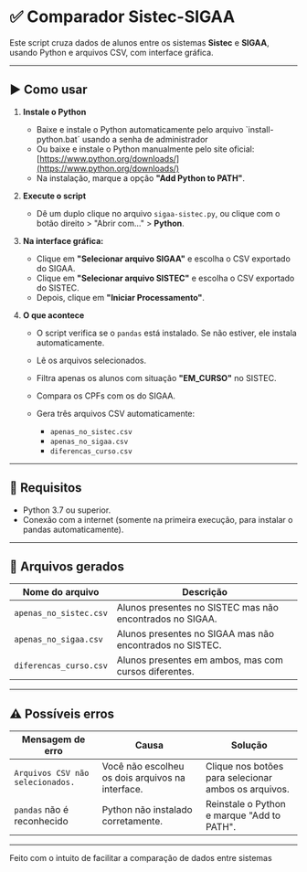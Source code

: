 # ✅ Comparador Sistec-SIGAA

Este script cruza dados de alunos entre os sistemas **Sistec** e **SIGAA**, usando Python e arquivos CSV, com interface gráfica.

---

## ▶️ Como usar

1. **Instale o Python**

   * Baixe e instale o Python automaticamente pelo arquivo `install-python.bat´ usando a senha de administrador
   * Ou baixe e instale o Python manualmente pelo site oficial: [https://www.python.org/downloads/](https://www.python.org/downloads/)
   * Na instalação, marque a opção **"Add Python to PATH"**.

2. **Execute o script**

   * Dê um duplo clique no arquivo `sigaa-sistec.py`, ou clique com o botão direito > "Abrir com..." > **Python**.

3. **Na interface gráfica:**

   * Clique em **"Selecionar arquivo SIGAA"** e escolha o CSV exportado do SIGAA.
   * Clique em **"Selecionar arquivo SISTEC"** e escolha o CSV exportado do SISTEC.
   * Depois, clique em **"Iniciar Processamento"**.

4. **O que acontece**

   * O script verifica se o `pandas` está instalado. Se não estiver, ele instala automaticamente.
   * Lê os arquivos selecionados.
   * Filtra apenas os alunos com situação **"EM\_CURSO"** no SISTEC.
   * Compara os CPFs com os do SIGAA.
   * Gera três arquivos CSV automaticamente:

     * `apenas_no_sistec.csv`
     * `apenas_no_sigaa.csv`
     * `diferencas_curso.csv`

---

## 📌 Requisitos

* Python 3.7 ou superior.
* Conexão com a internet (somente na primeira execução, para instalar o pandas automaticamente).

---

## 📂 Arquivos gerados

| Nome do arquivo        | Descrição                                                |
| ---------------------- | -------------------------------------------------------- |
| `apenas_no_sistec.csv` | Alunos presentes no SISTEC mas não encontrados no SIGAA. |
| `apenas_no_sigaa.csv`  | Alunos presentes no SIGAA mas não encontrados no SISTEC. |
| `diferencas_curso.csv` | Alunos presentes em ambos, mas com cursos diferentes.    |

---

## ⚠️ Possíveis erros

| Mensagem de erro                 | Causa                                            | Solução                                              |
| -------------------------------- | ------------------------------------------------ | ---------------------------------------------------- |
| `Arquivos CSV não selecionados.` | Você não escolheu os dois arquivos na interface. | Clique nos botões para selecionar ambos os arquivos. |
| `pandas` não é reconhecido       | Python não instalado corretamente.               | Reinstale o Python e marque "Add to PATH".           |

---

Feito com o intuito de facilitar a comparação de dados entre sistemas
